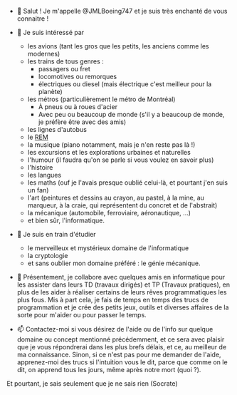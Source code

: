 - 👋 Salut ! Je m'appelle @JMLBoeing747 et je suis très enchanté de vous connaitre !
- 👀 Je suis intéressé par
    - les avions (tant les gros que les petits, les anciens comme les modernes)
    - les trains de tous genres :
        - passagers ou fret
        - locomotives ou remorques
        - électriques ou diesel (mais électrique c'est meilleur pour la planète)
    - les métros (particulièrement le métro de Montréal)
        - À pneus ou à roues d'acier
        - Avec peu ou beaucoup de monde (s'il y a beaucoup de monde, je préfère être avec des amis)
    - les lignes d'autobus
    - le [REM](https://rem.info)
    - la musique (piano notamment, mais je n'en reste pas là !)
    - les excursions et les explorations urbaines et naturelles
    - l'humour (il faudra qu'on se parle si vous voulez en savoir plus)
    - l'histoire
    - les langues
    - les maths (ouf je l'avais presque oublié celui-là, et pourtant j'en suis un fan)
    - l'art (peintures et dessins au crayon, au pastel, à la mine, au marqueur, à la craie, qui représentent du concret et de l'abstrait)
    - la mécanique (automobile, ferroviaire, aéronautique, ...)
    - et bien sûr, l'informatique.

- 🌱 Je suis en train d'étudier
    - le merveilleux et mystérieux domaine de l'informatique
    - la cryptologie
    - et sans oublier mon domaine préféré : le génie mécanique.
    
- 💞️ Présentement, je collabore avec quelques amis en informatique pour les assister dans leurs TD (travaux dirigés) et TP (Travaux pratiques),
en plus de les aider à réaliser certains de leurs rêves programmatiques les plus fous. Mis à part cela, je fais de temps en temps des trucs de
programmation et je crée des petits jeux, outils et diverses affaires de la sorte pour m'aider ou pour passer le temps.

- 📫 Contactez-moi si vous désirez de l'aide ou de l'info sur quelque domaine ou concept mentionné précédemment,
et ce sera avec plaisir que je vous répondrerai dans les plus brefs délais, et ce, au meilleur de ma connaissance.
Sinon, si ce n'est pas pour me demander de l'aide, apprenez-moi des trucs si l'intuition vous le dit,
parce que comme on le dit, on apprend tous les jours, même après notre mort (quoi ?).

Et pourtant, je sais seulement que je ne sais rien (Socrate)

<!---
JMLBoeing747/JMLBoeing747 is a ✨ special ✨ repository because its `README.md` (this file) appears on your GitHub profile.
You can click the Preview link to take a look at your changes.
--->

